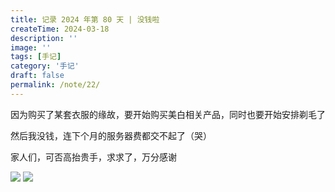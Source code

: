 ```yaml
---
title: 记录 2024 年第 80 天 | 没钱啦
createTime: 2024-03-18
description: ''
image: ''
tags: [手记]
category: '手记'
draft: false 
permalink: /note/22/
---
```

因为购买了某套衣服的缘故，要开始购买美白相关产品，同时也要开始安排剃毛了

然后我没钱，连下个月的服务器费都交不起了（哭）

家人们，可否高抬贵手，求求了，万分感谢

![](https://mx-space.akio.top/api/v2/objects/icon/zorjxhkblyw64z43rz.jpg)
![](https://mx-space.akio.top/api/v2/objects/icon/i4hutnaefiwi7gcjat.png)
